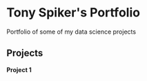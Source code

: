 # Tony Spiker's Portfolio
Portfolio of some of my data science projects

## Projects
**Project 1**

